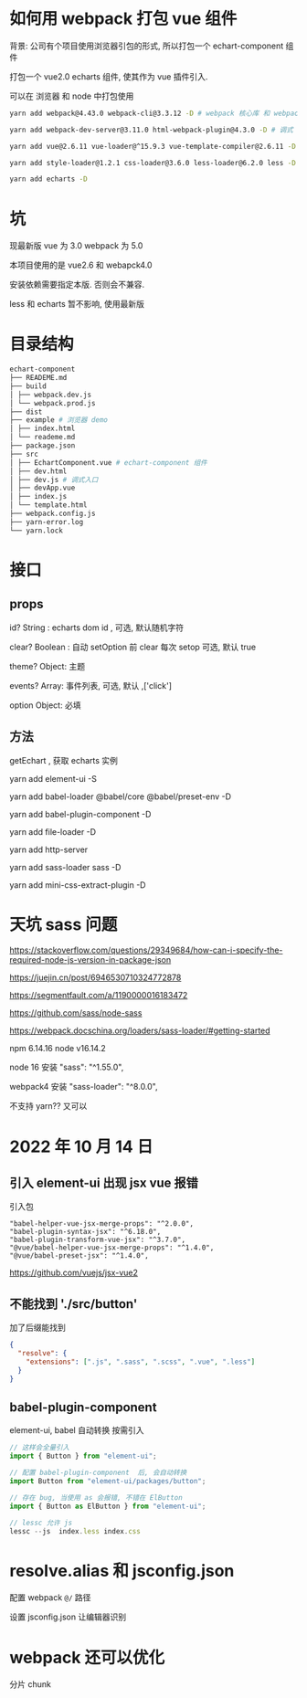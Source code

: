 # 如何用 webpack 打包 vue 组件

背景: 公司有个项目使用浏览器引包的形式, 所以打包一个 echart-component 组件

打包一个 vue2.0 echarts 组件, 使其作为 vue 插件引入.

可以在 浏览器 和 node 中打包使用

```bash
yarn add webpack@4.43.0 webpack-cli@3.3.12 -D # webpack 核心库 和 webpack 脚手架

yarn add webpack-dev-server@3.11.0 html-webpack-plugin@4.3.0 -D # 调式 server 和 处理 html

yarn add vue@2.6.11 vue-loader@^15.9.3 vue-template-compiler@2.6.11 -D # vue

yarn add style-loader@1.2.1 css-loader@3.6.0 less-loader@6.2.0 less -D

yarn add echarts -D
```

# 坑

现最新版 vue 为 3.0 webpack 为 5.0

本项目使用的是 vue2.6 和 webapck4.0

安装依赖需要指定本版. 否则会不兼容.

less 和 echarts 暂不影响, 使用最新版

# 目录结构

```bash
echart-component
├── READEME.md
├── build
│ ├── webpack.dev.js
│ └── webpack.prod.js
├── dist
├── example # 浏览器 demo
│ ├── index.html
│ └── reademe.md
├── package.json
├── src
│ ├── EchartComponent.vue # echart-component 组件
│ ├── dev.html
│ ├── dev.js # 调式入口
│ ├── devApp.vue
│ ├── index.js
│ └── template.html
├── webpack.config.js
├── yarn-error.log
└── yarn.lock
```

# 接口

## props

id? String : echarts dom id , 可选, 默认随机字符

clear? Boolean : 自动 setOption 前 clear 每次 setop 可选, 默认 true

theme? Object: 主题

events? Array: 事件列表, 可选, 默认 ,['click']

option Object: 必填

## 方法

getEchart , 获取 echarts 实例

yarn add element-ui -S

yarn add babel-loader @babel/core @babel/preset-env -D

yarn add babel-plugin-component -D

yarn add file-loader -D

yarn add http-server

yarn add sass-loader sass -D

yarn add mini-css-extract-plugin -D

# 天坑 sass 问题

https://stackoverflow.com/questions/29349684/how-can-i-specify-the-required-node-js-version-in-package-json

https://juejin.cn/post/6946530710324772878

https://segmentfault.com/a/1190000016183472

https://github.com/sass/node-sass

https://webpack.docschina.org/loaders/sass-loader/#getting-started

npm 6.14.16
node v16.14.2

node 16 安装 "sass": "^1.55.0",

webpack4 安装 "sass-loader": "^8.0.0",

不支持 yarn?? 又可以

# 2022 年 10 月 14 日

## 引入 element-ui 出现 jsx vue 报错

引入包

    "babel-helper-vue-jsx-merge-props": "^2.0.0",
    "babel-plugin-syntax-jsx": "^6.18.0",
    "babel-plugin-transform-vue-jsx": "^3.7.0",
    "@vue/babel-helper-vue-jsx-merge-props": "^1.4.0",
    "@vue/babel-preset-jsx": "^1.4.0",

https://github.com/vuejs/jsx-vue2

## 不能找到 './src/button'

加了后缀能找到

```json webpack.config.js
{
  "resolve": {
    "extensions": [".js", ".sass", ".scss", ".vue", ".less"]
  }
}
```

## babel-plugin-component

element-ui, babel 自动转换 按需引入

```js
// 这样会全量引入
import { Button } from "element-ui";

// 配置 babel-plugin-component  后, 会自动转换
import Button from "element-ui/packages/button";

// 存在 bug, 当使用 as 会报错, 不错在 ElButton
import { Button as ElButton } from "element-ui";
```

```js
// lessc 允许 js
lessc --js  index.less index.css

```

# resolve.alias 和 jsconfig.json

配置 webpack `@/` 路径

设置 jsconfig.json 让编辑器识别

# webpack 还可以优化

分片 chunk
